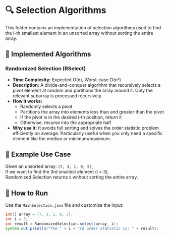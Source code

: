 # 🔍 Selection Algorithms

This folder contains an implementation of selection algorithms used to find the i-th smallest element in an unsorted array without sorting the entire array.

## 📌 Implemented Algorithms

### Randomized Selection (RSelect)
- **Time Complexity:** Expected O(n), Worst-case O(n²)
- **Description:** A divide-and-conquer algorithm that recursively selects a pivot element at random and partitions the array around it. Only the relevant subarray is processed recursively.
- **How it works:** 
  - Randomly selects a pivot
  - Partitions the array into elements less than and greater than the pivot
  - If the pivot is in the desired i-th position, return it
  - Otherwise, recurse into the appropriate half
- **Why use it:** It avoids full sorting and solves the order statistic problem efficiently on average. Particularly useful when you only need a specific element like the median or minimum/maximum.

## 🧠 Example Use Case

Given an unsorted array: `[7, 3, 1, 9, 5]`,  
If we want to find the 3rd smallest element (i = 3),  
Randomized Selection returns `5` without sorting the entire array.

## 🚀 How to Run

Use the `MainSelection.java` file and customize the input:

```java
int[] array = {7, 3, 1, 9, 5};
int i = 3;
int result = RandomizedSelection.select(array, i);
System.out.println("The " + i + "rd order statistic is: " + result);
